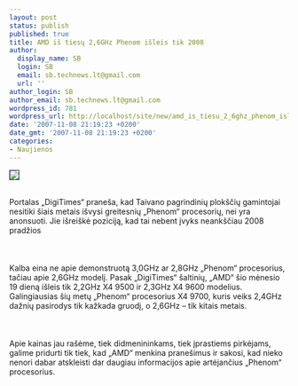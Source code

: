 ```yaml
---
layout: post
status: publish
published: true
title: AMD iš tiesų 2,6GHz Phenom išleis tik 2008
author:
  display_name: SB
  login: SB
  email: sb.technews.lt@gmail.com
  url: ''
author_login: SB
author_email: sb.technews.lt@gmail.com
wordpress_id: 781
wordpress_url: http://localhost/site/new/amd_is_tiesu_2_6ghz_phenom_isleis_tik_2008/
date: '2007-11-08 21:19:23 +0200'
date_gmt: '2007-11-08 21:19:23 +0200'
categories:
- Naujienos
---
```

<div class="imgright"><img src="http://tbn0.google.com/images?q=tbn:-DKT2ZIR220jhM:http://images.net-actuality.org/news/27-08-07_a692.jpg" border="1"></div>
<p><br>Portalas „DigiTimes“ praneša, kad Taivano pagrindinių plokščių gamintojai nesitiki šiais metais išvysi greitesnių „Phenom“ procesorių, nei yra anonsuoti. Jie išreiškė poziciją, kad tai nebent įvyks neankščiau 2008 pradžios<br />
<br><br />
<br>Kalba eina ne apie demonstruotą 3,0GHz ar 2,8GHz „Phenom“ procesorius, tačiau apie 2,6GHz modelį. Pasak „DigiTimes“ šaltinių, „AMD“ šio mėnesio 19 dieną išleis tik 2,2GHz X4 9500 ir 2,3GHz X4 9600 modelius. Galingiausias šių metų „Phenom“ procesorius X4 9700, kuris veiks 2,4GHz dažnių pasirodys tik kažkada gruodį, o 2,6GHz – tik kitais metais.<br />
<br><br />
<br>Apie kainas jau rašėme, tiek didmenininkams, tiek įprastiems pirkėjams, galime pridurti tik tiek, kad „AMD“ menkina pranešimus ir sakosi, kad nieko nenori dabar atskleisti dar daugiau informacijos apie artėjančius „Phenom“ procesorius.<br />
<br></p>
